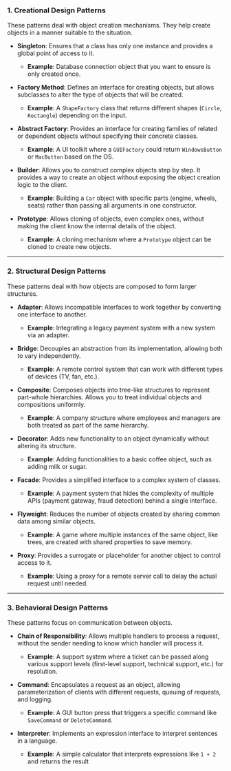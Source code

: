 ### 1. **Creational Design Patterns**

These patterns deal with object creation mechanisms. They help create objects in a manner suitable to the situation.

* **Singleton**: Ensures that a class has only one instance and provides a global point of access to it.

  * **Example**: Database connection object that you want to ensure is only created once.

* **Factory Method**: Defines an interface for creating objects, but allows subclasses to alter the type of objects that will be created.

  * **Example**: A `ShapeFactory` class that returns different shapes (`Circle`, `Rectangle`) depending on the input.

* **Abstract Factory**: Provides an interface for creating families of related or dependent objects without specifying their concrete classes.

  * **Example**: A UI toolkit where a `GUIFactory` could return `WindowsButton` or `MacButton` based on the OS.

* **Builder**: Allows you to construct complex objects step by step. It provides a way to create an object without exposing the object creation logic to the client.

  * **Example**: Building a `Car` object with specific parts (engine, wheels, seats) rather than passing all arguments in one constructor.

* **Prototype**: Allows cloning of objects, even complex ones, without making the client know the internal details of the object.

  * **Example**: A cloning mechanism where a `Prototype` object can be cloned to create new objects.

---

### 2. **Structural Design Patterns**

These patterns deal with how objects are composed to form larger structures.

* **Adapter**: Allows incompatible interfaces to work together by converting one interface to another.

  * **Example**: Integrating a legacy payment system with a new system via an adapter.

* **Bridge**: Decouples an abstraction from its implementation, allowing both to vary independently.

  * **Example**: A remote control system that can work with different types of devices (TV, fan, etc.).

* **Composite**: Composes objects into tree-like structures to represent part-whole hierarchies. Allows you to treat individual objects and compositions uniformly.

  * **Example**: A company structure where employees and managers are both treated as part of the same hierarchy.

* **Decorator**: Adds new functionality to an object dynamically without altering its structure.

  * **Example**: Adding functionalities to a basic coffee object, such as adding milk or sugar.

* **Facade**: Provides a simplified interface to a complex system of classes.

  * **Example**: A payment system that hides the complexity of multiple APIs (payment gateway, fraud detection) behind a single interface.

* **Flyweight**: Reduces the number of objects created by sharing common data among similar objects.

  * **Example**: A game where multiple instances of the same object, like trees, are created with shared properties to save memory.

* **Proxy**: Provides a surrogate or placeholder for another object to control access to it.

  * **Example**: Using a proxy for a remote server call to delay the actual request until needed.

---

### 3. **Behavioral Design Patterns**

These patterns focus on communication between objects.

* **Chain of Responsibility**: Allows multiple handlers to process a request, without the sender needing to know which handler will process it.

  * **Example**: A support system where a ticket can be passed along various support levels (first-level support, technical support, etc.) for resolution.

* **Command**: Encapsulates a request as an object, allowing parameterization of clients with different requests, queuing of requests, and logging.

  * **Example**: A GUI button press that triggers a specific command like `SaveCommand` or `DeleteCommand`.

* **Interpreter**: Implements an expression interface to interpret sentences in a language.

  * **Example**: A simple calculator that interprets expressions like `1 + 2` and returns the result
